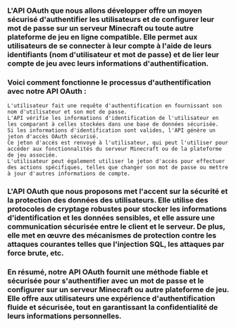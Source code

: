 ### L'API OAuth que nous allons développer offre un moyen sécurisé d'authentifier les utilisateurs et de configurer leur mot de passe sur un serveur Minecraft ou toute autre plateforme de jeu en ligne compatible. Elle permet aux utilisateurs de se connecter à leur compte à l'aide de leurs identifiants (nom d'utilisateur et mot de passe) et de lier leur compte de jeu avec leurs informations d'authentification.

### Voici comment fonctionne le processus d'authentification avec notre API OAuth :

    L'utilisateur fait une requête d'authentification en fournissant son nom d'utilisateur et son mot de passe.
    L'API vérifie les informations d'identification de l'utilisateur en les comparant à celles stockées dans une base de données sécurisée.
    Si les informations d'identification sont valides, l'API génère un jeton d'accès OAuth sécurisé.
    Ce jeton d'accès est renvoyé à l'utilisateur, qui peut l'utiliser pour accéder aux fonctionnalités du serveur Minecraft ou de la plateforme de jeu associée.
    L'utilisateur peut également utiliser le jeton d'accès pour effectuer des actions spécifiques, telles que changer son mot de passe ou mettre à jour d'autres informations de compte.

### L'API OAuth que nous proposons met l'accent sur la sécurité et la protection des données des utilisateurs. Elle utilise des protocoles de cryptage robustes pour stocker les informations d'identification et les données sensibles, et elle assure une communication sécurisée entre le client et le serveur. De plus, elle met en œuvre des mécanismes de protection contre les attaques courantes telles que l'injection SQL, les attaques par force brute, etc.

### En résumé, notre API OAuth fournit une méthode fiable et sécurisée pour s'authentifier avec un mot de passe et le configurer sur un serveur Minecraft ou autre plateforme de jeu. Elle offre aux utilisateurs une expérience d'authentification fluide et sécurisée, tout en garantissant la confidentialité de leurs informations personnelles.
